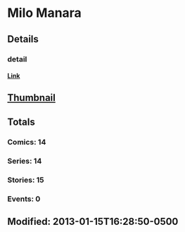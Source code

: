 # Milo  Manara 
## Details
### detail
#### [Link](http://marvel.com/comics/creators/9146/milo_manara?utm_campaign=apiRef&utm_source=225578a89fc76f3d20fbffda5d17a88d)
## [Thumbnail](http://i.annihil.us/u/prod/marvel/i/mg/3/a0/4bc60799331e5.jpg)
## Totals
### Comics: 14
### Series: 14
### Stories: 15
### Events: 0
## Modified: 2013-01-15T16:28:50-0500